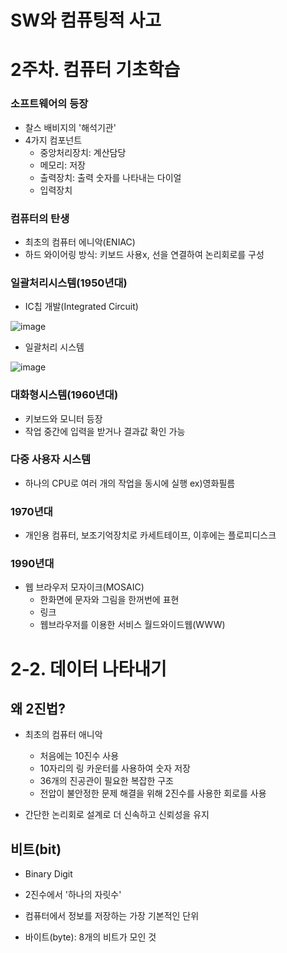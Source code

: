 # SW와 컴퓨팅적 사고

# 2주차. 컴퓨터 기초학습

### 소프트웨어의 등장

- 찰스 배비지의 '해석기관'
- 4가지 컴포넌트
  - 중앙처리장치: 계산담당
  - 메모리: 저장
  - 출력장치: 출력 숫자를 나타내는 다이얼
  - 입력장치



### 컴퓨터의 탄생

- 최초의 컴퓨터 에니악(ENIAC)
- 하드 와이어링 방식: 키보드 사용x, 선을 연결하여 논리회로를 구성



### 일괄처리시스템(1950년대)

- IC칩 개발(Integrated Circuit)

![image](https://user-images.githubusercontent.com/68841702/147408263-0d6afd66-3afe-4bdb-8336-013913a18062.png)

- 일괄처리 시스템

![image](https://user-images.githubusercontent.com/68841702/147408298-c35a7413-766c-4900-b663-382a6199a9dc.png)

### 대화형시스템(1960년대)

- 키보드와 모니터 등장
- 작업 중간에 입력을 받거나 결과값 확인 가능



### 다중 사용자 시스템

- 하나의 CPU로 여러 개의 작업을 동시에 실행 ex)영화필름

### 1970년대

- 개인용 컴퓨터, 보조기억장치로 카세트테이프, 이후에는 플로피디스크

### 1990년대

- 웹 브라우저 모자이크(MOSAIC)
  - 한화면에 문자와 그림을 한꺼번에 표현
  - 링크
  - 웹브라우저를 이용한 서비스 월드와이드웹(WWW)



# 2-2. 데이터 나타내기

## 왜 2진법?

- 최초의 컴퓨터 애니악
  - 처음에는 10진수 사용
  - 10자리의 링 카운터를 사용하여 숫자 저장
  - 36개의 진공관이 필요한 복잡한 구조
  - 전압이 불안정한 문제 해결을 위해 2진수를 사용한 회로를 사용

- 간단한 논리회로 설계로 더 신속하고 신뢰성을 유지



## 비트(bit)

- Binary Digit
- 2진수에서 '하나의 자릿수'
- 컴퓨터에서 정보를 저장하는 가장 기본적인 단위



- 바이트(byte): 8개의 비트가 모인 것
